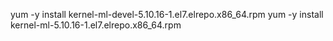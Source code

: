 yum -y install kernel-ml-devel-5.10.16-1.el7.elrepo.x86_64.rpm
yum -y install kernel-ml-5.10.16-1.el7.elrepo.x86_64.rpm
